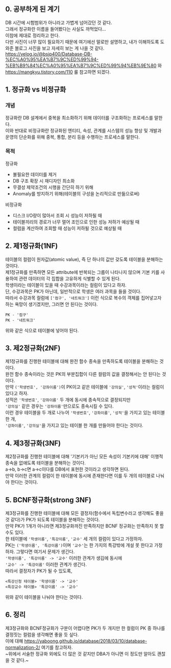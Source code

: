 ## 0. 공부하게 된 계기

DB 시간에 시험범위가 아니라고 가볍게 넘어갔던 것 같다.  
그래서 정규화란 이름을 들어봤다는 사실도 까먹었다...  
이참에 제대로 정리하고 한다.  
다만 사진이 너무 많이 필요하기 때문에 여기에선 말로만 설명하고, 내가 이해하도록 도와준 블로그 사진을 보고 자세히 보는 게 나을 것 같다.
https://velog.io/@bsjp400/Database-DB-%EC%A0%95%EA%B7%9C%ED%99%94-%EB%B9%84%EC%A0%95%EA%B7%9C%ED%99%94%EB%9E%80 와 https://mangkyu.tistory.com/110 룰 참고하면 되겠다.

## 1. 정규화 vs 비정규화

### 개념

정규화란 DB 설계에서 중복을 최소화하기 위해 데이터를 구조화하는 프로세스를 말한다.  
이와 반대로 비정규화란 정규화된 엔티티, 속성, 관계를 시스템의 성능 향상 및 개발과 운영의 단순화를 위해 중복, 통합, 분리 등을 수행하는 프로세스를 말한다.

### 목적

정규화

- 불필요한 데이터를 제거
- DB 구조 확장 시 재디자인 최소화
- 무결성 제약조건의 시행을 간단히 하기 위해
- Anomaly를 방지하기 위해(테이블의 구성을 논리적으로 만듦으로써)

비정규화

- 디스크 I/O량이 많아서 조회 시 성능이 저하될 때
- 테이블끼리의 경로가 너무 멀어 조인으로 인한 성능 저하가 예상될 때
- 컬럼을 계산하여 조회할 때 성능이 저하될 것으로 예상될 때

## 2. 제1정규화(1NF)

테이블의 컬럼이 원자값(atomic value), 즉 단 하나의 값만 갖도록 테이블을 분해하는 것이다.  
제1정규화를 만족하면 모든 attribute에 반복되는 그룹이 나타나지 않으며 기본 키를 사용하여 관련 데이터의 각 집합을 고유하게 식별할 수 있게 된다.  
학생이라는 테이블이 있을 때 수강과목이라는 컬럼이 있다고 하자.  
단, 수강과목은 PK가 아닌데, 일반적으로 학생은 여러 과목을 들을 것이다.  
따라서 수강과목 컬럼에 `['컴구', '네트워크']` 이런 식으로 복수의 객체를 집어넣고자 하는 욕망이 생기겠지만, 그러면 안 된다는 것이다.

```plaintext
PK - '컴구'
PK - '네트워크'
```

위와 같은 식으로 테이블에 넣어야 된다.

## 3. 제2정규화(2NF)

제1정규화를 진행한 테이블에 대해 완전 함수 종속을 만족하도록 테이블을 분해하는 것이다.  
완전 함수 종속이라는 것은 PK의 부분집합이 다른 컬럼의 값을 결정해서는 안 된다는 것이다.  
만약 `('학생번호', '강좌이름')`이 PK이고 같은 테이블에 `'강의실'`, `'성적'`이라는 컬럼이 있다고 하자.  
성적은 `'학생번호'`, `'강좌이름'` 두 개에 동시에 종속적으로 결정되지만  
`'강의실'` 같은 경우는 `'강좌이름'`만으로도 종속시킬 수 있다.  
이런 경우 테이블을 두 개로 나누어 `'학생번호'`, `'강좌이름'`, `'성적'`을 가지고 있는 테이블 한 개,  
`'강좌이름'`, `'강의실'`을 가지고 있는 테이블 한 개를 만들어야 한다는 것이다.

## 4. 제3정규화(3NF)

제2정규화를 진행한 테이블에 대해 '기본키가 아닌 모든 속성이 기본키에 대해' 이행적 종속을 없애도록 테이블을 분해하는 것이다.  
a->b, b->c면 a->c이다를 DB에서 표현한 것이라고 생각하면 된다.  
만약 이러한 관계의 컬럼이 한 테이블에 동시에 존재한다면 이를 두 개의 테이블로 나눠야 한다는 것이다.

## 5. BCNF정규화(strong 3NF)

제3정규화를 진행한 테이블에 대해 모든 결정자(함수에서 독립변수라고 생각해도 좋을 것 같다)가 PK가 되도록 테이블을 분해하는 것이다.  
만약 PK가 1개가 아니라면 제3정규화까진 만족하지만 BCNF 정규화는 만족하지 못 할 수도 있다.  
한 테이블에 `'학생이름'`, `'특강이름'`, `'교수'` 세 개의 컬럼이 있다고 가정하자.  
PK는 `('학생이름', '특강이름')`이며 `'교수'`는 한 가지의 특강밖에 개설 못 한다고 가정하자.
그렇다면 여기서 문제가 생긴다.  
`'학생이름', '특강이름' -> '교수'` 이러한 관계가 생김에 동시에  
`'교수' -> '특강이름'` 이러한 관계가 생긴다.  
따라서 결정자가 PK가 될 수 있도록,

```plaintext
<특강신청 테이블> '학생이름' -> '교수'
<특강교수 테이블> '특강이름' -> '교수'
```

위와 같이 테이블을 나눠야 한다는 것이다.

## 6. 정리

제3정규화와 BCNF정규화가 구분이 어렵다면 PK가 두 개지만 한 컬럼이 PK 중 하나를 결정짓는 컬럼을 생각해면 좋을 듯 싶다.  
이에 대해 https://yaboong.github.io/database/2018/03/10/database-normalization-2/ 여기를 참고하자.  
~위에서 서술한 정규화 외에도 더 많은 것 같지만 DBA가 아니면 이 정도만 알아도 괜찮을 것 같다.~
